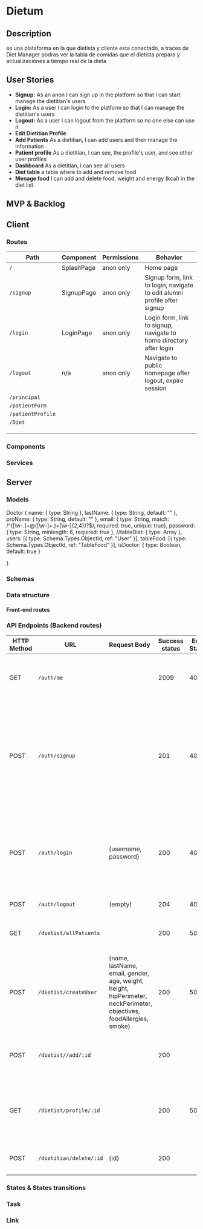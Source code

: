 # Dietum



## Description

es una plataforma en la que dietista y cliente esta conectado, a traces de Diet Manager podras ver la tabla de comidas que el dietista prepara y actualizaciones a tiempo real de la dieta

## User Stories

- **Signup:** As an anon I can sign up in the platform so that I can start manage the dietitian's users
- **Login:** As a user I can login to the platform so that I can manage the dietitian's users
- **Logout:** As a user I can logout from the platform so no one else can use it
- **Edit Dietitian Profile**
- **Add Patients** As a dietitian, I can add users and then manage the information
- **Patient profile** As a dietitian, I can see, the profile's user, and see other user profiles
- **Dashboard** As a dietitian, I can see all users
- **Diet table** a table where to add and remove food
- **Menage food** I can add and delete food, weight and energy (kcal) in the diet list

## MVP & Backlog



## Client

### Routes

| Path              | Component  | Permissions | Behavior                                                     |
| ----------------- | ---------- | ----------- | ------------------------------------------------------------ |
| `/`               | SplashPage | anon only   | Home page                                                    |
| `/signup`         | SignupPage | anon only   | Signup form, link to login, navigate to edit alumni profile after signup |
| `/login`          | LoginPage  | anon only   | Login form, link to signup, navigate to home directory after login |
| `/logout`         | n/a        | anon only   | Navigate to public homepage after logout, expire session     |
| `/principal`      |            |             |                                                              |
| `/patientForm`    |            |             |                                                              |
| `/patientProfile` |            |             |                                                              |
| `/Diet`           |            |             |                                                              |
|                   |            |             |                                                              |
|                   |            |             |                                                              |
|                   |            |             |                                                              |

### Components



### Services



## Server

### Models

Doctor {
	name: { type: String },
	lastName: { type: String, default: "" },
	proName: { type: String, default: "" },
	email: {
   	 type: String,
   	 match: /^([\w-\.]+@([\w-]+\.)+[\w-]{2,4})?$/,
   	 required: true,
    	unique: true},
	password: { type: String, minlength: 6, required: true },
	//tableDiet: { type: Array },
	users: [{ type: Schema.Types.ObjectId, ref: "User" }],
	tableFood: [{ type: Schema.Types.ObjectId, ref: "TableFood" }],
	isDoctor: { type: Boolean, default: true }

}

### Schemas



### Data structure

#### Front-end routes



### API Endpoints (Backend routes)

| HTTP Method | URL                     | Request Body                                                 | Success status | Error Status | Description                                                  |
| ----------- | ----------------------- | :----------------------------------------------------------- | -------------- | ------------ | ------------------------------------------------------------ |
| GET         | `/auth/me`              |                                                              | 2009           | 404          | Check if user is logged in and return profile page           |
| POST        | `/auth/signup`          |                                                              | 201            | 404          | Checks if fields not empty (422) and user not exists (409), then create user with encrypted password, and store user in session |
| POST        | `/auth/login`           | {username, password}                                         | 200            | 401          | Checks if fields not empty (422), if user exists (404), and if password matches (404), then stores user in session |
| POST        | `/auth/logout`          | (empty)                                                      | 204            | 400          | Logs out the user                                            |
| GET         | `/dietist/allPatients`  |                                                              | 200            | 500          | Get all the information from your patients by ID             |
| POST        | `/dietist/createUser`   | {name, lastName, email, gender, age, weight, height, hipPerimeter, neckPerimeter, objectives, foodAllergies, smoke} | 200            | 500          | Create a new Patient with all the information                |
| POST        | `/dietist//add/:id`     |                                                              | 200            |              | Adds the patient to the ID of the dietitian who created him  |
| GET         | `/dietist/profile/:id`  |                                                              | 200            | 500          | We obtain all the information from the patient that we have created before |
| POST        | `/dietitian/delete/:id` | {id}                                                         | 200            |              | We can delete a patient from DB                              |

### States & States transitions



### Task



### Link